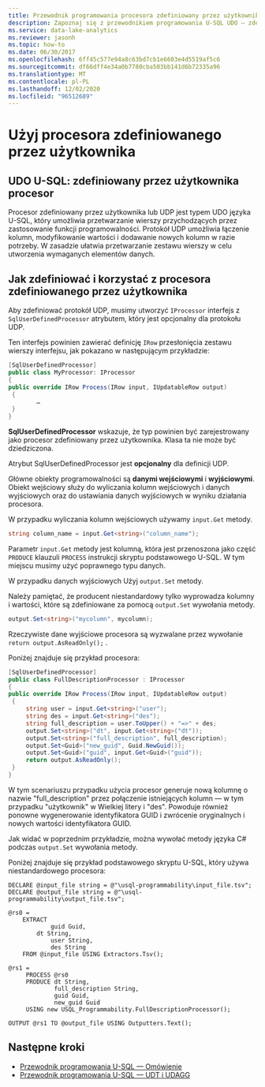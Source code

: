 ```yaml
---
title: Przewodnik programowania procesora zdefiniowany przez użytkownika w języku U-SQL dla Azure Data Lake
description: Zapoznaj się z przewodnikiem programowania U-SQL UDO — zdefiniowanym przez użytkownika procesorem.
ms.service: data-lake-analytics
ms.reviewer: jasonh
ms.topic: how-to
ms.date: 06/30/2017
ms.openlocfilehash: 6ff45c577e94a8c63bd7cb1e6603e4d5519af5c6
ms.sourcegitcommit: df66dff4e34a0b7780cba503bb141d6b72335a96
ms.translationtype: MT
ms.contentlocale: pl-PL
ms.lasthandoff: 12/02/2020
ms.locfileid: "96512689"
---
```

# <a name="use-user-defined-processor"></a>Użyj procesora zdefiniowanego przez użytkownika

## <a name="u-sql-udo-user-defined-processor"></a>UDO U-SQL: zdefiniowany przez użytkownika procesor
Procesor zdefiniowany przez użytkownika lub UDP jest typem UDO języka U-SQL, który umożliwia przetwarzanie wierszy przychodzących przez zastosowanie funkcji programowalności. Protokół UDP umożliwia łączenie kolumn, modyfikowanie wartości i dodawanie nowych kolumn w razie potrzeby. W zasadzie ułatwia przetwarzanie zestawu wierszy w celu utworzenia wymaganych elementów danych.

## <a name="how-to-define-and-use-user-defined-processor"></a>Jak zdefiniować i korzystać z procesora zdefiniowanego przez użytkownika
Aby zdefiniować protokół UDP, musimy utworzyć `IProcessor` interfejs z `SqlUserDefinedProcessor` atrybutem, który jest opcjonalny dla protokołu UDP.

Ten interfejs powinien zawierać definicję `IRow` przesłonięcia zestawu wierszy interfejsu, jak pokazano w następującym przykładzie:

```csharp
[SqlUserDefinedProcessor]
public class MyProcessor: IProcessor
{
public override IRow Process(IRow input, IUpdatableRow output)
 {
        …
 }
}
```

**SqlUserDefinedProcessor** wskazuje, że typ powinien być zarejestrowany jako procesor zdefiniowany przez użytkownika. Klasa ta nie może być dziedziczona.

Atrybut SqlUserDefinedProcessor jest **opcjonalny** dla definicji UDP.

Główne obiekty programowalności są **danymi wejściowymi** i **wyjściowymi**. Obiekt wejściowy służy do wyliczania kolumn wejściowych i danych wyjściowych oraz do ustawiania danych wyjściowych w wyniku działania procesora.

W przypadku wyliczania kolumn wejściowych używamy `input.Get` metody.

```csharp
string column_name = input.Get<string>("column_name");
```

Parametr `input.Get` metody jest kolumną, która jest przenoszona jako część `PRODUCE` klauzuli `PROCESS` instrukcji skryptu podstawowego U-SQL. W tym miejscu musimy użyć poprawnego typu danych.

W przypadku danych wyjściowych Użyj `output.Set` metody.

Należy pamiętać, że producent niestandardowy tylko wyprowadza kolumny i wartości, które są zdefiniowane za pomocą `output.Set` wywołania metody.

```csharp
output.Set<string>("mycolumn", mycolumn);
```

Rzeczywiste dane wyjściowe procesora są wyzwalane przez wywołanie `return output.AsReadOnly();` .

Poniżej znajduje się przykład procesora:

```csharp
[SqlUserDefinedProcessor]
public class FullDescriptionProcessor : IProcessor
{
public override IRow Process(IRow input, IUpdatableRow output)
 {
     string user = input.Get<string>("user");
     string des = input.Get<string>("des");
     string full_description = user.ToUpper() + "=>" + des;
     output.Set<string>("dt", input.Get<string>("dt"));
     output.Set<string>("full_description", full_description);
     output.Set<Guid>("new_guid", Guid.NewGuid());
     output.Set<Guid>("guid", input.Get<Guid>("guid"));
     return output.AsReadOnly();
 }
}
```

W tym scenariuszu przypadku użycia procesor generuje nową kolumnę o nazwie "full_description" przez połączenie istniejących kolumn — w tym przypadku "użytkownik" w Wielkiej litery i "des". Powoduje również ponowne wygenerowanie identyfikatora GUID i zwrócenie oryginalnych i nowych wartości identyfikatora GUID.

Jak widać w poprzednim przykładzie, można wywołać metody języka C# podczas `output.Set` wywołania metody.

Poniżej znajduje się przykład podstawowego skryptu U-SQL, który używa niestandardowego procesora:

```usql
DECLARE @input_file string = @"\usql-programmability\input_file.tsv";
DECLARE @output_file string = @"\usql-programmability\output_file.tsv";

@rs0 =
    EXTRACT
            guid Guid,
        dt String,
            user String,
            des String
    FROM @input_file USING Extractors.Tsv();

@rs1 =
     PROCESS @rs0
     PRODUCE dt String,
             full_description String,
             guid Guid,
             new_guid Guid
     USING new USQL_Programmability.FullDescriptionProcessor();

OUTPUT @rs1 TO @output_file USING Outputters.Text();
```


## <a name="next-steps"></a>Następne kroki
* [Przewodnik programowania U-SQL — Omówienie](data-lake-analytics-u-sql-programmability-guide.md)
* [Przewodnik programowania U-SQL — UDT i UDAGG](data-lake-analytics-u-sql-programmability-guide-UDT-AGG.md)
